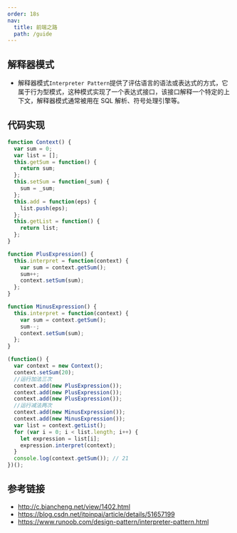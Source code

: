 ```yaml
---
order: 18s
nav:
  title: 前端之路
  path: /guide
---
```


## 解释器模式

- 解释器模式`Interpreter Pattern`提供了评估语言的语法或表达式的方式，它属于行为型模式，这种模式实现了一个表达式接口，该接口解释一个特定的上下文，解释器模式通常被用在 SQL 解析、符号处理引擎等。

## 代码实现

```js
function Context() {
  var sum = 0;
  var list = [];
  this.getSum = function() {
    return sum;
  };
  this.setSum = function(_sum) {
    sum = _sum;
  };
  this.add = function(eps) {
    list.push(eps);
  };
  this.getList = function() {
    return list;
  };
}

function PlusExpression() {
  this.interpret = function(context) {
    var sum = context.getSum();
    sum++;
    context.setSum(sum);
  };
}

function MinusExpression() {
  this.interpret = function(context) {
    var sum = context.getSum();
    sum--;
    context.setSum(sum);
  };
}

(function() {
  var context = new Context();
  context.setSum(20);
  //运行加法三次
  context.add(new PlusExpression());
  context.add(new PlusExpression());
  context.add(new PlusExpression());
  //运行减法两次
  context.add(new MinusExpression());
  context.add(new MinusExpression());
  var list = context.getList();
  for (var i = 0; i < list.length; i++) {
    let expression = list[i];
    expression.interpret(context);
  }
  console.log(context.getSum()); // 21
})();
```

## 参考链接

- http://c.biancheng.net/view/1402.html
- https://blog.csdn.net/itpinpai/article/details/51657199
- https://www.runoob.com/design-pattern/interpreter-pattern.html
